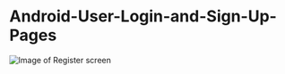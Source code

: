 # Android-User-Login-and-Sign-Up-Pages
![Image of Register screen](https://drive.google.com/open?id=1pW2l7vB4YC4ew3g7Ll50w3sQlNKr6bjB)
